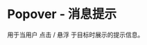 # Popover - 消息提示
用于当用户 点击 / 悬浮 于目标时展示的提示信息。

<ClientOnly>
<popover-demo></popover-demo>
</ClientOnly>